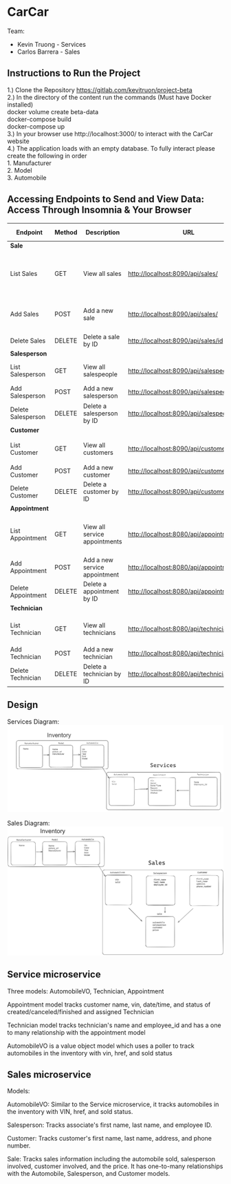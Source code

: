 # CarCar

Team:

- Kevin Truong - Services
- Carlos Barrera - Sales

## Instructions to Run the Project

1.) Clone the Repository https://gitlab.com/kevitruon/project-beta <br>
2.) In the directory of the content run the commands (Must have Docker installed)<br>
docker volume create beta-data<br>
docker-compose build<br>
docker-compose up<br>
3.) In your browser use http://localhost:3000/ to interact with the CarCar website<br>
4.) The application loads with an empty database. To fully interact please create the following in order <br>1. Manufacturer <br>2. Model <br>3. Automobile

## Accessing Endpoints to Send and View Data: Access Through Insomnia & Your Browser

| Endpoint           | Method | Description                | URL                                                                                  | Request Payload                                            | Response                                                           |
| ------------------ | ------ | -------------------------- | ------------------------------------------------------------------------------------ | ---------------------------------------------------------- | ------------------------------------------------------------------ |
| **Sale**           |        |                            |                                                                                      |                                                            |                                                                    |
| List Sales         | GET    | View all sales             | [http://localhost:8090/api/sales/](http://localhost:8090/api/sales/)                 |                                                            | ![List Sales](ghi/app/public/listsale.png)                         |
| Add Sales          | POST   | Add a new sale             | [http://localhost:8090/api/sales/](http://localhost:8090/api/sales/)                 | ![Add Sales JSON](ghi/app/public/addsalejson.png)          | ![Add Sales Response](ghi/app/public/addsaleresponse.png)          |
| Delete Sales       | DELETE | Delete a sale by ID        | [http://localhost:8090/api/sales/id](http://localhost:8090/api/sales/id)             |                                                            | ![Delete Sales](ghi/app/public/delete.png)                         |
| **Salesperson**    |        |                            |                                                                                      |                                                            |                                                                    |
| List Salesperson   | GET    | View all salespeople       | [http://localhost:8090/api/salespeople/](http://localhost:8090/api/salespeople/)     |                                                            | ![List Salesperson](ghi/app/public/listsalesperson.png)            |
| Add Salesperson    | POST   | Add a new salesperson      | [http://localhost:8090/api/salespeople/](http://localhost:8090/api/salespeople/)     | ![Add Salesperson JSON](ghi/app/public/salepersonjson.png) | ![Add Salesperson Response](ghi/app/public/salepersonresponse.png) |
| Delete Salesperson | DELETE | Delete a salesperson by ID | [http://localhost:8090/api/salespeople/id](http://localhost:8090/api/salespeople/id) |                                                            | ![Delete Salesperson](ghi/app/public/delete.png)                   |
| **Customer**       |        |                            |                                                                                      |                                                            |                                                                    |
| List Customer      | GET    | View all customers         | [http://localhost:8090/api/customers/](http://localhost:8090/api/customers/)         |                                                            | ![List Customer](ghi/app/public/listcustomer.png)                  |
| Add Customer       | POST   | Add a new customer         | [http://localhost:8090/api/customers/](http://localhost:8090/api/customers/)         | ![Add Customer JSON](ghi/app/public/customerjson.png)      | ![Add Customer Response](ghi/app/public/customerjson.png)          |
| Delete Customer    | DELETE | Delete a customer by ID    | [http://localhost:8090/api/customers/id](http://localhost:8090/api/customers/id)     |                                                            | ![Delete Customer](ghi/app/public/delete.png)                      |
**Appointment**       |        |                            |                                                                                      |                                                            |                                                                    |
| List Appointment      | GET    | View all service appointments         | [http://localhost:8080/api/appointments/](http://localhost:8080/api/appointments/)         |                                                            | ![List Appointments](ghi/app/public/listappt.png)                  |
| Add Appointment       | POST   | Add a new service appointment         | [http://localhost:8080/api/appointments/](http://localhost:8080/api/appointments/)         | ![Add Appointment](ghi/app/public/apptjson.png)      | [Appointment Response](ghi/app/public/addappt.png)           |
| Delete Appointment | DELETE | Delete a appointment by ID    | [http://localhost:8080/api/appointments/id/](http://localhost:8080/api/appointments/id/)     |                                                            | ![Delete Appointment](ghi/app/public/delete.png)                      |
**Technician**       |        |                            |                                                                                      |                                                            |                                                                    |
| List Technician      | GET    | View all technicians         | [http://localhost:8080/api/technicians/](http://localhost:8080/api/technicians/)         |                                                            | ![Technician Response](ghi/app/public/techresponse.png)                |
| Add Technician       | POST   | Add a new technician         | [http://localhost:8080/api/technicians/](http://localhost:8080/api/technicians/)         | ![TechJson](ghi/app/public/techjson.png)      | ![Add Technician](ghi/app/public/techresp.png)          |
| Delete Technician    | DELETE | Delete a technician by ID    | [http://localhost:8080/api/technicians/id/](http://localhost:8080/api/technicians/id/)     |                                                            | ![Delete Technician](ghi/app/public/delete.png)                      |


## Design

Services Diagram: ![alt text](ghi/app/public/image.png)

Sales Diagram: ![alt text](ghi/app/public/salediagram.png)

## Service microservice

Three models: AutomobileVO, Technician, Appointment

Appointment model tracks customer name, vin, date/time, and status of created/canceled/finished and assigned Technician

Technician model tracks technician's name and employee_id and has a one to many relationship with the appointment model

AutomobileVO is a value object model which uses a poller to track automobiles in the inventory with vin, href, and sold status

## Sales microservice

Models:

AutomobileVO: Similar to the Service microservice, it tracks automobiles in the inventory with VIN, href, and sold status.

Salesperson: Tracks associate's first name, last name, and employee ID.

Customer: Tracks customer's first name, last name, address, and phone number.

Sale: Tracks sales information including the automobile sold, salesperson involved, customer involved, and the price. It has one-to-many relationships with the Automobile, Salesperson, and Customer models.
